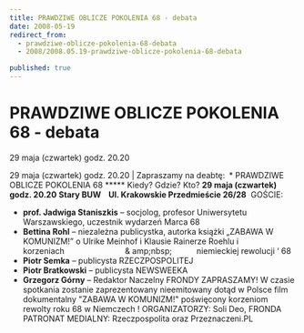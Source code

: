 ```yaml
---
title: PRAWDZIWE OBLICZE POKOLENIA 68 - debata
date: 2008-05-19
redirect_from: 
  - prawdziwe-oblicze-pokolenia-68-debata
  - 2008/2008.05.19-prawdziwe-oblicze-pokolenia-68-debata

published: true
---
```




# PRAWDZIWE OBLICZE POKOLENIA 68 - debata

<time>29 maja (czwartek) godz. 20.20</time>

29 maja (czwartek) godz. 20.20 | 
Zapraszamy na deabtę:
**&nbsp;*** PRAWDZIWE OBLICZE POKOLENIA 68 *****
Kiedy? Gdzie? Kto?
**29 maja (czwartek) godz. 20.20**
**Stary BUW&nbsp;&nbsp;&nbsp; Ul. Krakowskie Przedmieście 26/28**
&nbsp;GOŚCIE:
* **prof. Jadwiga Staniszkis** &#8211; socjolog, profesor Uniwersytetu Warszawskiego, uczestnik wydarzeń Marca 68
* **Bettina Rohl** &#8211; niezależna publicystka, autorka książki &#8222;ZABAWA W KOMUNIZM!&#8221; o Ulrike Meinhof i Klausie Rainerze Roehlu i korzeniach&nbsp;&nbsp;&nbsp;&nbsp;&nbsp;&nbsp;&nbsp;&nbsp;&nbsp;&nbsp;&nbsp;&nbsp;&nbsp;&nbsp;&nbsp;&nbsp;&nbsp;&nbsp;&nbsp;&nbsp;&nbsp;&nbsp;&nbsp;&nbsp;&nbsp;&nbsp;&nbsp;&
amp;nbsp;&nbsp;&nbsp;&nbsp;&nbsp;&nbsp;&nbsp;&nbsp;&nbsp;&nbsp;&nbsp; niemieckiej rewolucji &#8216; 68
* **Piotr Semka** &#8211; publicysta RZECZPOSPOLITEJ
* **Piotr Bratkowski** &#8211; publicysta NEWSWEEKA
* **Grzegorz Górny** &#8211; Redaktor Naczelny FRONDY
ZAPRASZAMY!
W czasie spotkania zostanie zaprezentowany nieemitowany dotąd w Polsce film dokumentalny "ZABAWA W KOMUNIZM!" poświęcony korzeniom rewolty roku 68 w Niemczech !
ORGANIZATORZY: Soli Deo, FRONDA
PATRONAT MEDIALNY: Rzeczpospolita oraz Przeznaczeni.PL


<!--CONTENT FROM OLD SERVER (jos before 2013): 29 maja (czwartek) godz. 20.20 | 
Zapraszamy na deabtę:
**&nbsp;*** PRAWDZIWE OBLICZE POKOLENIA 68 *****
Kiedy? Gdzie? Kto?
**29 maja (czwartek) godz. 20.20**
**Stary BUW&nbsp;&nbsp;&nbsp; Ul. Krakowskie Przedmieście 26/28**
&nbsp;GOŚCIE:
* **prof. Jadwiga Staniszkis** &#8211; socjolog, profesor Uniwersytetu Warszawskiego, uczestnik wydarzeń Marca 68
* **Bettina Rohl** &#8211; niezależna publicystka, autorka książki &#8222;ZABAWA W KOMUNIZM!&#8221; o Ulrike Meinhof i Klausie Rainerze Roehlu i korzeniach&nbsp;&nbsp;&nbsp;&nbsp;&nbsp;&nbsp;&nbsp;&nbsp;&nbsp;&nbsp;&nbsp;&nbsp;&nbsp;&nbsp;&nbsp;&nbsp;&nbsp;&nbsp;&nbsp;&nbsp;&nbsp;&nbsp;&nbsp;&nbsp;&nbsp;&nbsp;&nbsp;&nbsp;&nbsp;&nbsp;&nbsp;&nbsp;&nbsp;&nbsp;&nbsp;&nbsp;&nbsp;&nbsp; niemieckiej rewolucji &#8216; 68
* **Piotr Semka** &#8211; publicysta RZECZPOSPOLITEJ
* **Piotr Bratkowski** &#8211; publicysta NEWSWEEKA
* **Grzegorz Górny** &#8211; Redaktor Naczelny FRONDY
ZAPRASZAMY!
W czasie spotkania zostanie zaprezentowany nieemitowany dotąd w Polsce film dokumentalny "ZABAWA W KOMUNIZM!" poświęcony korzeniom rewolty roku 68 w Niemczech !
ORGANIZATORZY: Soli Deo, FRONDA
PATRONAT MEDIALNY: Rzeczpospolita oraz Przeznaczeni.PL

-->

<!--{{json:{"created_date":"2008-05-19 14:47:05","publish_down":"0000-00-00 00:00:00","id":"626"}}}-->